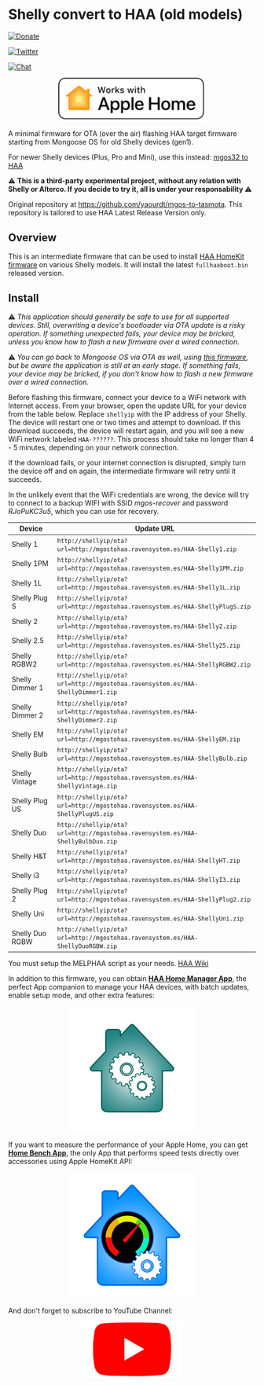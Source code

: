# Shelly convert to HAA (old models)

[![Donate](https://img.shields.io/badge/donate-PayPal-blue.svg)](https://paypal.me/ravensystem)

[![Twitter](https://img.shields.io/twitter/follow/RavenSystem.svg?style=social)](https://twitter.com/RavenSystem)

[![Chat](https://img.shields.io/discord/594630635696553994?style=social)](https://discord.com/servers/esp-homekit-devices-594630635696553994)

<p align="center"><img width="300" src="https://raw.githubusercontent.com/RavenSystem/ravensystem-media/master/works-with-apple-home.svg"></p>

A minimal firmware for OTA (over the air) flashing HAA target firmware starting from Mongoose OS for old Shelly devices (gen1).

For newer Shelly devices (Plus, Pro and Mini), use this instead: [mgos32 to HAA](https://github.com/RavenSystem/mgos32toHAA)

:warning: **This is a third-party experimental project, without any relation with Shelly or Alterco. If you decide to try it, all is under your responsability :warning:**

Original repository at https://github.com/yaourdt/mgos-to-tasmota. This repository
is tailored to use HAA Latest Release Version only.

## Overview

This is an intermediate firmware that can be used to install [HAA HomeKit firmware](https://github.com/RavenSystem/esp-homekit-devices)
on various Shelly models. It will install the latest `fullhaaboot.bin` released version.

## Install

:warning: _This application should generally be safe to use for all supported
devices. Still, overwriting a device's bootloader via OTA update is a risky
operation. If something unexpected fails, your device may be bricked, unless you
know how to flash a new firmware over a wired connection._

:warning: _You can go back to Mongoose OS via OTA as well, using [this firmware](https://github.com/yaourdt/tasmota-to-mgos),
but be aware the application is still at an early stage. If something fails,
your device may be bricked, if you don't know how to flash a new firmware over
a wired connection._

Before flashing this firmware, connect your device to a WiFi network with
Internet access. From your browser, open the update URL for your device from the
table below. Replace `shellyip` with the IP address of your Shelly. The device
will restart one or two times and attempt to download. If this download
succeeds, the device will restart again, and you will see a new WiFi network
labeled `HAA-??????`. This process should take no longer than 4 - 5 minutes,
depending on your network connection.

If the download fails, or your internet connection is disrupted, simply turn the
device off and on again, the intermediate firmware will retry until it succeeds.

In the unlikely event that the WiFi credentials are wrong, the device will try
to connect to a backup WIFI with SSID _mgos-recover_ and password _RJoPuKC3u5_,
which you can use for recovery.

Device | Update URL
------ | ----------
Shelly 1        | `http://shellyip/ota?url=http://mgostohaa.ravensystem.es/HAA-Shelly1.zip`
Shelly 1PM      | `http://shellyip/ota?url=http://mgostohaa.ravensystem.es/HAA-Shelly1PM.zip`
Shelly 1L       | `http://shellyip/ota?url=http://mgostohaa.ravensystem.es/HAA-Shelly1L.zip`
Shelly Plug S   | `http://shellyip/ota?url=http://mgostohaa.ravensystem.es/HAA-ShellyPlugS.zip`
Shelly 2        | `http://shellyip/ota?url=http://mgostohaa.ravensystem.es/HAA-Shelly2.zip` 
Shelly 2.5      | `http://shellyip/ota?url=http://mgostohaa.ravensystem.es/HAA-Shelly25.zip`
Shelly RGBW2    | `http://shellyip/ota?url=http://mgostohaa.ravensystem.es/HAA-ShellyRGBW2.zip`
Shelly Dimmer 1 | `http://shellyip/ota?url=http://mgostohaa.ravensystem.es/HAA-ShellyDimmer1.zip`
Shelly Dimmer 2 | `http://shellyip/ota?url=http://mgostohaa.ravensystem.es/HAA-ShellyDimmer2.zip`
Shelly EM       | `http://shellyip/ota?url=http://mgostohaa.ravensystem.es/HAA-ShellyEM.zip`
Shelly Bulb     | `http://shellyip/ota?url=http://mgostohaa.ravensystem.es/HAA-ShellyBulb.zip`
Shelly Vintage  | `http://shellyip/ota?url=http://mgostohaa.ravensystem.es/HAA-ShellyVintage.zip`
Shelly Plug US  | `http://shellyip/ota?url=http://mgostohaa.ravensystem.es/HAA-ShellyPlugUS.zip`
Shelly Duo      | `http://shellyip/ota?url=http://mgostohaa.ravensystem.es/HAA-ShellyBulbDuo.zip`
Shelly H&T      | `http://shellyip/ota?url=http://mgostohaa.ravensystem.es/HAA-ShellyHT.zip`
Shelly i3       | `http://shellyip/ota?url=http://mgostohaa.ravensystem.es/HAA-ShellyI3.zip`
Shelly Plug 2   | `http://shellyip/ota?url=http://mgostohaa.ravensystem.es/HAA-ShellyPlug2.zip`
Shelly Uni      | `http://shellyip/ota?url=http://mgostohaa.ravensystem.es/HAA-ShellyUni.zip`
Shelly Duo RGBW | `http://shellyip/ota?url=http://mgostohaa.ravensystem.es/HAA-ShellyDuoRGBW.zip`

You must setup the MELPHAA script as your needs. [HAA Wiki](https://github.com/RavenSystem/esp-homekit-devices/wiki)

In addition to this firmware, you can obtain [**HAA Home Manager App**](https://github.com/RavenSystem/esp-homekit-devices/wiki/haa-home-manager), the perfect App companion
to manage your HAA devices, with batch updates, enable setup mode, and other extra features: 

<p align="center"><a href="https://apps.apple.com/app/id1556105121"><img src="https://raw.githubusercontent.com/RavenSystem/ravensystem-media/master/haamanager_app.png"></a></p>

If you want to measure the performance of your Apple Home, you can get [**Home Bench App**](https://github.com/RavenSystem/esp-homekit-devices/wiki/home-bench), the only App that performs speed tests directly over accessories using Apple HomeKit API: 

<p align="center"><a href="https://apps.apple.com/app/id6473729247"><img src="https://raw.githubusercontent.com/RavenSystem/ravensystem-media/master/homebench_app.png"></a></p>

And don't forget to subscribe to YouTube Channel:

<p align="center"><a href="https://www.youtube.com/channel/UCRumJzAoAnQ7dUpSnSUuuJw"><img width="40%" src="https://raw.githubusercontent.com/RavenSystem/ravensystem-media/master/YouTube_logo.png"></a></p>
